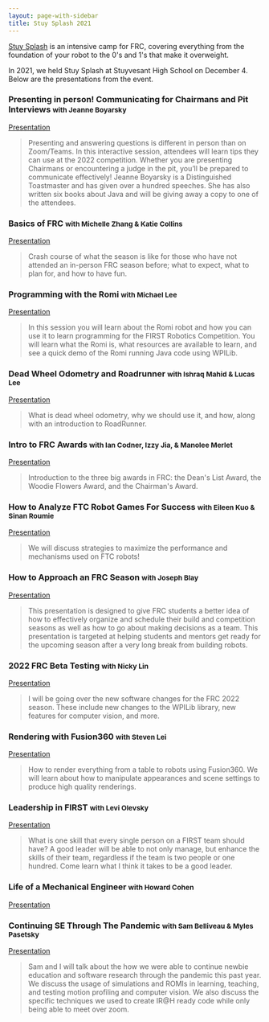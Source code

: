 ```yaml
---
layout: page-with-sidebar
title: Stuy Splash 2021
---
```


[Stuy Splash](/community/projects/stuysplash/) is an intensive camp for FRC, covering everything from the foundation of your robot to the 0's and 1's that make it overweight.

In 2021, we held Stuy Splash at Stuyvesant High School on December 4. Below are the presentations from the event.

### Presenting in person! Communicating for Chairmans and Pit Interviews <small>with Jeanne Boyarsky</small>
[Presentation](https://docs.google.com/presentation/d/1c716GScX0mzcnDAIznfAcWcDShFhdcn6/edit?usp=sharing&ouid=117641438514045868531&rtpof=true&sd=true)

> Presenting and answering questions is different in person than on Zoom/Teams. In this interactive session, attendees will learn tips they can use at the 2022 competition. Whether you are presenting Chairmans or encountering a judge in the pit, you’ll be prepared to communicate effectively! Jeanne Boyarsky is a Distinguished Toastmaster and has given over a hundred speeches. She has also written six books about Java and will be giving away a copy to one of the attendees.

### Basics of FRC <small>with Michelle Zhang & Katie Collins</small>
[Presentation](https://docs.google.com/presentation/d/1DR4fiVbVvcC46MpaIfKRxfQ5okzx3CciGr-sISU3pTU/edit?usp=sharing)

> Crash course of what the season is like for those who have not attended an in-person FRC season before; what to expect, what to plan for, and how to have fun.

### Programming with the Romi <small>with Michael Lee</small>
[Presentation](https://docs.google.com/presentation/d/1-4Id9CF9UfpHhG_Rlr7_rLpahwCxcPAz/edit?usp=sharing&ouid=117641438514045868531&rtpof=true&sd=true)

> In this session you will learn about the Romi robot and how you can use it to learn programming for the FIRST Robotics Competition. You will learn what the Romi is, what resources are available to learn, and see a quick demo of the Romi running Java code using WPILib.

### Dead Wheel Odometry and Roadrunner <small>with Ishraq Mahid & Lucas Lee</small>
[Presentation](https://docs.google.com/presentation/d/1_wMHEeby_CSlWzZaqu3alH6xeSJO7ZdJubM_UcSJYnk/edit?usp=sharing)

> What is dead wheel odometry, why we should use it, and how, along with an introduction to RoadRunner.

### Intro to FRC Awards <small>with Ian Codner, Izzy Jia, & Manolee Merlet</small>
[Presentation](https://docs.google.com/presentation/d/1dSAKF2Ae68Cw63m7sAkSPxGSL-J2MeaWRCJ8Wevppk4/edit?usp=sharing)

> Introduction to the three big awards in FRC: the Dean's List Award, the Woodie Flowers Award, and the Chairman's Award.

### How to Analyze FTC Robot Games For Success <small>with Eileen Kuo & Sinan Roumie</small>
[Presentation](https://docs.google.com/presentation/d/13kD5RFwNN5SWCgJHRploBdMRVvhd0AP-q254TjuV5xs/edit?usp=sharing)

> We will discuss strategies to maximize the performance and mechanisms used on FTC robots!

### How to Approach an FRC Season <small>with Joseph Blay</small>
[Presentation](https://docs.google.com/presentation/d/1koR_LJUQr0Bl9JbjXiroavUQUp-aPUIsiXEXa5tInns/edit?usp=sharing)

> This presentation is designed to give FRC students a better idea of how to effectively organize and schedule their build and competition seasons as well as how to go about making decisions as a team. This presentation is targeted at helping students and mentors get ready for the upcoming season after a very long break from building robots.

### 2022 FRC Beta Testing <small>with Nicky Lin</small>
[Presentation](https://docs.google.com/presentation/d/1F00SK0r5_fpESj5BRldIC0qP32ThpbPQUoDMvAnivJs/edit?usp=sharing)

> I will be going over the new software changes for the FRC 2022 season. These include new changes to the WPILib library, new features for computer vision, and more.

### Rendering with Fusion360 <small>with Steven Lei</small>
[Presentation](https://docs.google.com/presentation/d/1QOL1tD3-_zZkOjcdfVJNgkZShunHqGBdf6XQ0y672g0/edit?usp=sharing)

> How to render everything from a table to robots using Fusion360. We will learn about how to manipulate appearances and scene settings to produce high quality renderings.

### Leadership in FIRST <small>with Levi Olevsky</small>
[Presentation](https://docs.google.com/presentation/d/1prgClbZfVdqj4ZCCAqOk6GzPXfn9WX9IqTCB02pEvTs/edit#slide=id.p)

> What is one skill that every single person on a FIRST team should have? A good leader will be able to not only manage, but enhance the skills of their team, regardless if the team is two people or one hundred. Come learn what I think it takes to be a good leader.

### Life of a Mechanical Engineer <small>with Howard Cohen</small>
[Presentation](https://drive.google.com/file/d/1o3YQ9zAeZmLDtWydtqtswe2dvFKibvxq/view?usp=sharing)

> 

### Continuing SE Through The Pandemic <small>with Sam Belliveau & Myles Pasetsky</small>
[Presentation](https://docs.google.com/presentation/d/1nnuLUtVbdOD9wvXOKgZkySYfOO3KMaRGQvy1q63L6ew/edit)

> Sam and I will talk about the how we were able to continue newbie education and software research through the pandemic this past year. We discuss the usage of simulations and ROMIs in learning, teaching, and testing motion profiling and computer vision. We also discuss the specific techniques we used to create IR@H ready code while only being able to meet over zoom.